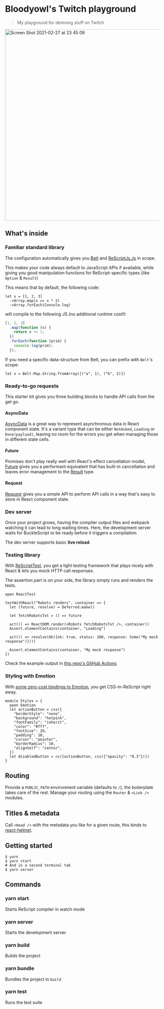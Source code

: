 # Bloodyowl's Twitch playground

> My playground for demoing stuff on Twitch

<img width="626" alt="Screen Shot 2021-02-27 at 23 45 09" src="https://user-images.githubusercontent.com/1688645/109402443-321f6a00-7956-11eb-8883-1e2e6d3ec3ad.png">

## What's inside

### Familiar standard library

The configuration automatically gives you [Belt](https://rescript-lang.org/docs/manual/latest/api/belt) and [ReScriptJs.Js](https://github.com/bloodyowl/rescript-js) in scope.

This makes your code always default to JavaScript APIs if available, while giving you good manipulation functions for ReScript-specific types (like `Option` & `Result`)

This means that by default, the following code:

```rescript
let x = [1, 2, 3]
  ->Array.map(x => x * 2)
  ->Array.forEach(Console.log)
```

will compile to the following JS (no additional runtime cost!):

```js
[1, 2, 3]
  .map(function (x) {
    return x << 1;
  })
  .forEach(function (prim) {
    console.log(prim);
  });
```

If you need a specific data-structure from Belt, you can prefix with `Belt`'s scope:

```rescript
let x = Belt.Map.String.fromArray([("a", 1), ("b", 2)])
```

### Ready-to-go requests

This starter kit gives you three building blocks to handle API calls from the get go.

#### AsyncData

[AsyncData](https://github.com/bloodyowl/rescript-asyncdata) is a great way to represent asynchronous data in React component state. It's a variant type that can be either `NotAsked`, `Loading` or `Done(payload)`, leaving no room for the errors you get when managing those in different state cells.

#### Future

Promises don't play really well with React's effect cancellation model, [Future](https://github.com/bloodyowl/rescript-future) gives you a performant equivalent that has built-in cancellation and leaves error management to the [Result](https://rescript-lang.org/docs/manual/latest/api/belt/result) type.

#### Request

[Request](https://github.com/bloodyowl/rescript-request) gives you a simple API to perform API calls in a way that's easy to store in React component state.

### Dev server

Once your project grows, having the compiler output files and webpack watching it can lead to long waiting times. Here, the development server waits for BuckleScript to be ready before it triggers a compilation.

The dev server supports basic **live reload**.

### Testing library

With [ReScriptTest](https://github.com/bloodyowl/rescript-test), you get a light testing framework that plays nicely with React & lets you mock HTTP call responses.

The assertion part is on your side, the library simply runs and renders the tests.

```rescript
open ReactTest

testWithReact("Robots renders", container => {
  let (future, resolve) = Deferred.make()

  let fetchRobotsTxt = () => future

  act(() => ReactDOM.render(<Robots fetchRobotsTxt />, container))
  Assert.elementContains(container, "Loading")

  act(() => resolve(Ok({ok: true, status: 200, response: Some("My mock response")})))

  Assert.elementContains(container, "My mock response")
})
```

Check the example output in [this repo's GitHub Actions](https://github.com/bloodyowl/rescript-react-starter-kit/actions)

### Styling with Emotion

With [some zero-cost bindings to Emotion](https://github.com/bloodyowl/rescript-react-starter-kit/blob/main/src/shared/Emotion.res), you get CSS-in-ReScript right away.

```rescript
module Styles = {
  open Emotion
  let actionButton = css({
    "borderStyle": "none",
    "background": "hotpink",
    "fontFamily": "inherit",
    "color": "#fff",
    "fontSize": 20,
    "padding": 10,
    "cursor": "pointer",
    "borderRadius": 10,
    "alignSelf": "center",
  })
  let disabledButton = cx([actionButton, css({"opacity": "0.3"})])
}
```

## Routing

Provide a `PUBLIC_PATH` environment variable (defaults to `/`), the boilerplate takes care of the rest. Manage your routing using the `Router` & `<Link />` modules.

## Titles & metadata

Call `<Head />` with the metadata you like for a given route, this binds to [react-helmet](https://github.com/nfl/react-helmet).

## Getting started

```console
$ yarn
$ yarn start
# And in a second terminal tab
$ yarn server
```

## Commands

### yarn start

Starts ReScript compiler in watch mode

### yarn server

Starts the development server

### yarn build

Builds the project

### yarn bundle

Bundles the project in `build`

### yarn test

Runs the test suite
